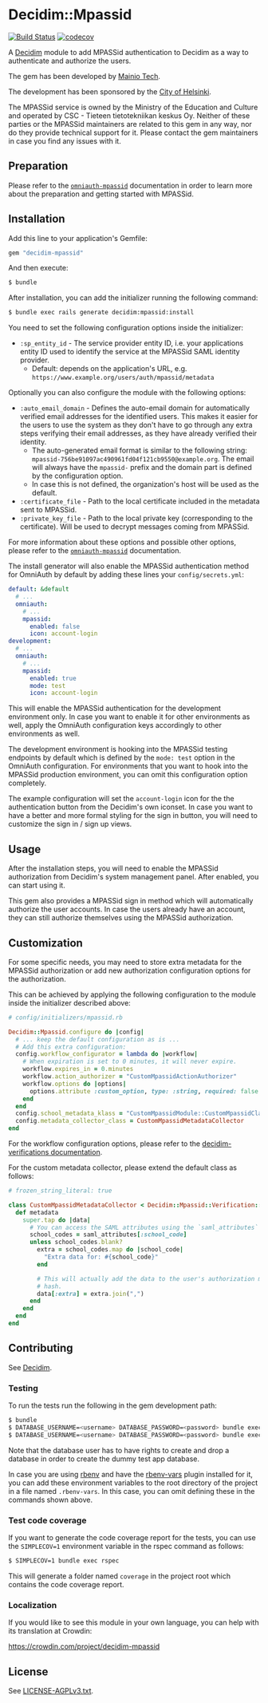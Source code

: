 # Decidim::Mpassid

[![Build Status](https://github.com/mainio/decidim-module-mpassid/actions/workflows/ci_mpassid.yml/badge.svg)](https://github.com/mainio/decidim-module-mpassid/actions)
[![codecov](https://codecov.io/gh/mainio/decidim-module-mpassid/branch/master/graph/badge.svg)](https://codecov.io/gh/mainio/decidim-module-mpassid)

A [Decidim](https://github.com/decidim/decidim) module to add MPASSid
authentication to Decidim as a way to authenticate and authorize the users.

The gem has been developed by [Mainio Tech](https://www.mainiotech.fi/).

The development has been sponsored by the
[City of Helsinki](https://www.hel.fi/).

The MPASSid service is owned by the Ministry of the Education and Culture and
operated by CSC - Tieteen tietotekniikan keskus Oy. Neither of these parties or
the MPASSid maintainers are related to this gem in any way, nor do they provide
technical support for it. Please contact the gem maintainers in case you find
any issues with it.

## Preparation

Please refer to the
[`omniauth-mpassid`](https://github.com/mainio/omniauth-mpassid) documentation
in order to learn more about the preparation and getting started with MPASSid.

## Installation

Add this line to your application's Gemfile:

```ruby
gem "decidim-mpassid"
```

And then execute:

```bash
$ bundle
```

After installation, you can add the initializer running the following command:

```bash
$ bundle exec rails generate decidim:mpassid:install
```

You need to set the following configuration options inside the initializer:

- `:sp_entity_id` - The service provider entity ID, i.e. your applications
  entity ID used to identify the service at the MPASSid SAML identity provider.
  * Default: depends on the application's URL, e.g.
    `https://www.example.org/users/auth/mpassid/metadata`

Optionally you can also configure the module with the following options:

- `:auto_email_domain` - Defines the auto-email domain for automatically
  verified email addresses for the identified users. This makes it easier for
  the users to use the system as they don't have to go through any extra steps
  verifying their email addresses, as they have already verified their identity.
  * The auto-generated email format is similar to the following string:
    `mpassid-756be91097ac490961fd04f121cb9550@example.org`. The email will
    always have the `mpassid-` prefix and the domain part is defined by the
    configuration option.
  * In case this is not defined, the organization's host will be used as the
    default.
- `:certificate_file` - Path to the local certificate included in the metadata
  sent to MPASSid.
- `:private_key_file` - Path to the local private key (corresponding to the
  certificate). Will be used to decrypt messages coming from MPASSid.

For more information about these options and possible other options, please
refer to the [`omniauth-mpassid`](https://github.com/mainio/omniauth-mpassid)
documentation.

The install generator will also enable the MPASSid authentication method for
OmniAuth by default by adding these lines your `config/secrets.yml`:

```yml
default: &default
  # ...
  omniauth:
    # ...
    mpassid:
      enabled: false
      icon: account-login
development:
  # ...
  omniauth:
    # ...
    mpassid:
      enabled: true
      mode: test
      icon: account-login
```

This will enable the MPASSid authentication for the development environment
only. In case you want to enable it for other environments as well, apply the
OmniAuth configuration keys accordingly to other environments as well.

The development environment is hooking into the MPASSid testing endpoints by
default which is defined by the `mode: test` option in the OmniAuth
configuration. For environments that you want to hook into the MPASSid
production environment, you can omit this configuration option completely.

The example configuration will set the `account-login` icon for the the
authentication button from the Decidim's own iconset. In case you want to have a
better and more formal styling for the sign in button, you will need to
customize the sign in / sign up views.

## Usage

After the installation steps, you will need to enable the MPASSid authorization
from Decidim's system management panel. After enabled, you can start using it.

This gem also provides a MPASSid sign in method which will automatically
authorize the user accounts. In case the users already have an account, they
can still authorize themselves using the MPASSid authorization.

## Customization

For some specific needs, you may need to store extra metadata for the MPASSid
authorization or add new authorization configuration options for the
authorization.

This can be achieved by applying the following configuration to the module
inside the initializer described above:

```ruby
# config/initializers/mpassid.rb

Decidim::Mpassid.configure do |config|
  # ... keep the default configuration as is ...
  # Add this extra configuration:
  config.workflow_configurator = lambda do |workflow|
    # When expiration is set to 0 minutes, it will never expire.
    workflow.expires_in = 0.minutes
    workflow.action_authorizer = "CustomMpassidActionAuthorizer"
    workflow.options do |options|
      options.attribute :custom_option, type: :string, required: false
    end
  end
  config.school_metadata_klass = "CustomMpassidModule::CustomMpassidClass"
  config.metadata_collector_class = CustomMpassidMetadataCollector
end
```

For the workflow configuration options, please refer to the
[decidim-verifications documentation](https://github.com/decidim/decidim/tree/master/decidim-verifications).

For the custom metadata collector, please extend the default class as follows:

```ruby
# frozen_string_literal: true

class CustomMpassidMetadataCollector < Decidim::Mpassid::Verification::MetadataCollector
  def metadata
    super.tap do |data|
      # You can access the SAML attributes using the `saml_attributes` accessor:
      school_codes = saml_attributes[:school_code]
      unless school_codes.blank?
        extra = school_codes.map do |school_code|
          "Extra data for: #{school_code}"
        end

        # This will actually add the data to the user's authorization metadata
        # hash.
        data[:extra] = extra.join(",")
      end
    end
  end
end
```

## Contributing

See [Decidim](https://github.com/decidim/decidim).

### Testing

To run the tests run the following in the gem development path:

```bash
$ bundle
$ DATABASE_USERNAME=<username> DATABASE_PASSWORD=<password> bundle exec rake test_app
$ DATABASE_USERNAME=<username> DATABASE_PASSWORD=<password> bundle exec rspec
```

Note that the database user has to have rights to create and drop a database in
order to create the dummy test app database.

In case you are using [rbenv](https://github.com/rbenv/rbenv) and have the
[rbenv-vars](https://github.com/rbenv/rbenv-vars) plugin installed for it, you
can add these environment variables to the root directory of the project in a
file named `.rbenv-vars`. In this case, you can omit defining these in the
commands shown above.

### Test code coverage

If you want to generate the code coverage report for the tests, you can use
the `SIMPLECOV=1` environment variable in the rspec command as follows:

```bash
$ SIMPLECOV=1 bundle exec rspec
```

This will generate a folder named `coverage` in the project root which contains
the code coverage report.

### Localization

If you would like to see this module in your own language, you can help with its
translation at Crowdin:

https://crowdin.com/project/decidim-mpassid

## License

See [LICENSE-AGPLv3.txt](LICENSE-AGPLv3.txt).
